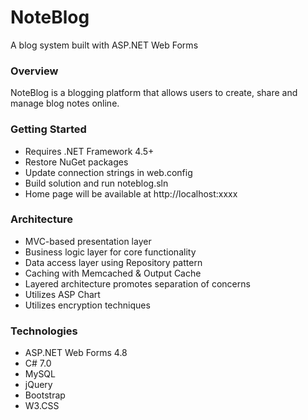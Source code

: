# NoteBlog
A blog system built with ASP.NET Web Forms

### Overview
NoteBlog is a blogging platform that allows users to create, share and manage blog notes online.

### Getting Started
- Requires .NET Framework 4.5+
- Restore NuGet packages
- Update connection strings in web.config
- Build solution and run noteblog.sln
- Home page will be available at http://localhost:xxxx

### Architecture
- MVC-based presentation layer
- Business logic layer for core functionality
- Data access layer using Repository pattern
- Caching with Memcached & Output Cache
- Layered architecture promotes separation of concerns
- Utilizes ASP Chart
- Utilizes encryption techniques

### Technologies
- ASP.NET Web Forms 4.8
- C# 7.0
- MySQL
- jQuery  
- Bootstrap 
- W3.CSS
